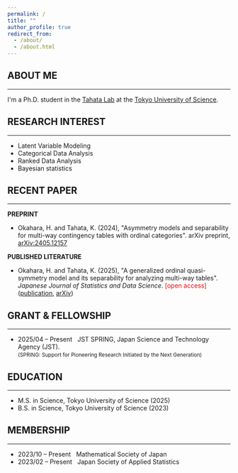 ```yaml
---
permalink: /
title: ""
author_profile: true
redirect_from: 
  - /about/
  - /about.html
---
```



## ABOUT ME
---

I'm a Ph.D. student in the [Tahata Lab](https://tahata-lab.is.noda.tus.ac.jp/) at the [Tokyo University of Science](https://www.tus.ac.jp/en/grad/riko/).


## RESEARCH INTEREST
---

- Latent Variable Modeling
- Categorical Data Analysis
- Ranked Data Analysis
- Bayesian statistics  


## RECENT PAPER
---

**PREPRINT**
- Okahara, H. and Tahata, K. (2024), "Asymmetry models and separability for multi-way contingency tables with ordinal categories". arXiv preprint, [arXiv:2405.12157](https://arxiv.org/abs/2405.12157)

**PUBLISHED LITERATURE** 
- Okahara, H. and Tahata, K. (2025), "A generalized ordinal quasi-symmetry model and its separability for analyzing multi-way tables". *Japanese Journal of Statistics and Data Science*. <span style="color: red;">[open access]</span> ([publication](https://link.springer.com/article/10.1007/s42081-024-00289-4), [arXiv](https://arxiv.org/abs/2405.04193))


## GRANT & FELLOWSHIP
---

- 2025/04 – Present &nbsp; JST SPRING, Japan Science and Technology Agency (JST).  
  <small> (SPRING: Support for Pioneering Research Initiated by the Next Generation) </small>

## EDUCATION
---

- M.S. in Science, Tokyo University of Science (2025)
- B.S. in Science, Tokyo University of Science (2023)


## MEMBERSHIP
---

- 2023/10 – Present &nbsp; Mathematical Society of Japan
- 2023/02 – Present &nbsp; Japan Society of Applied Statistics
